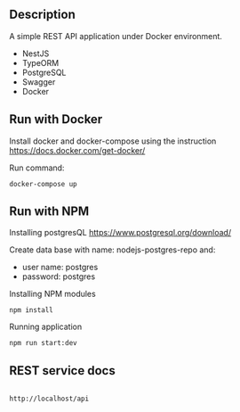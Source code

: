 
## Description

A simple REST API application under Docker environment.
* NestJS
* TypeORM
* PostgreSQL
* Swagger
* Docker


## Run with Docker

Install docker and docker-compose using the instruction https://docs.docker.com/get-docker/

Run command:

```
docker-compose up
```

## Run with NPM

Installing postgresQL https://www.postgresql.org/download/

Create data base with name: nodejs-postgres-repo
and:
- user name: postgres
- password: postgres

Installing NPM modules

```
npm install
```
Running application

```
npm run start:dev
```

## REST service docs

```Swagger

http://localhost/api
```
